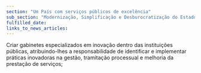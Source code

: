 ```yaml
---
section: "Um País com serviços públicos de excelência"
sub_section: "Modernização, Simplificação e Desburocratização do Estado"
fulfilled_date:
links_to_news_articles:
---
```


Criar gabinetes especializados em inovação dentro das instituições públicas, atribuindo-lhes a responsabilidade de identificar e implementar práticas inovadoras na gestão, tramitação processual e melhoria da prestação de serviços;
